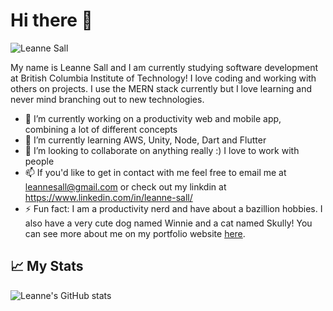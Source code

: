 # Hi there 👋

![Leanne Sall](https://user-images.githubusercontent.com/22161200/113777130-85b46e80-96df-11eb-9e2a-6f81ac1ad9be.png)


My name is Leanne Sall and I am currently studying software development at British Columbia Institute of Technology!
I love coding and working with others on projects. I use the MERN stack currently but I love learning and never mind branching out to new technologies.

- 🔭 I’m currently working on a productivity web and mobile app, combining a lot of different concepts
- 🌱 I’m currently learning AWS, Unity, Node, Dart and Flutter
- 👯 I’m looking to collaborate on anything really :) I love to work with people
- 📫 If you'd like to get in contact with me feel free to email me at leannesall@gmail.com or check out my linkdin at https://www.linkedin.com/in/leanne-sall/
- ⚡ Fun fact: I am a productivity nerd and have about a bazillion hobbies. I also have a very cute dog named Winnie and a cat named Skully! You can see more about me on my portfolio website [here](https://leannesall.dev).


## 📈 My Stats 


![Leanne's GitHub stats](https://github-readme-stats.vercel.app/api?username=leannesall&count_private=true&theme=tokyonight&showicons=true) 


